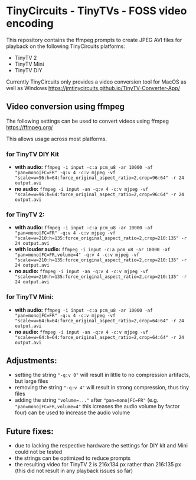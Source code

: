 # TinyCircuits - TinyTVs - FOSS video encoding

This repository contains the ffmpeg prompts to create JPEG AVI files for playback on the following TinyCircuits platforms:
* TinyTV 2
* TinyTV Mini
* TinyTV DIY

Currently TinyCircuits only provides a video conversion tool for MacOS as well as Windows https://jmtinycircuits.github.io/TinyTV-Converter-App/

## Video conversion using ffmpeg

The following settings can be used to convert videos using ffmpeg https://ffmpeg.org/

This allows usage across most platforms.

### for TinyTV DIY Kit
- **with audio:** `ffmpeg -i input -c:a pcm_u8 -ar 10000 -af "pan=mono|FC=FR" -q:v 4 -c:v mjpeg -vf "scale=w=96:h=64:force_original_aspect_ratio=2,crop=96:64" -r 24 output.avi`
- **no audio:** `ffmpeg -i input -an -q:v 4 -c:v mjpeg -vf "scale=w=96:h=64:force_original_aspect_ratio=2,crop=96:64" -r 24 output.avi`

### for TinyTV 2:
- **with audio:** `ffmpeg -i input -c:a pcm_u8 -ar 10000 -af "pan=mono|FC=FR" -q:v 4 -c:v mjpeg -vf "scale=w=210:h=135:force_original_aspect_ratio=2,crop=210:135" -r 24 output.avi`
- **with louder audio:** `ffmpeg -i input -c:a pcm_u8 -ar 10000 -af "pan=mono|FC=FR,volume=4" -q:v 4 -c:v mjpeg -vf "scale=w=210:h=135:force_original_aspect_ratio=2,crop=210:135" -r 24 output.avi`
- **no audio:** `ffmpeg -i input -an -q:v 4 -c:v mjpeg -vf "scale=w=210:h=135:force_original_aspect_ratio=2,crop=210:135" -r 24 output.avi`

### for TinyTV Mini:
- **with audio:** `ffmpeg -i input -c:a pcm_u8 -ar 10000 -af "pan=mono|FC=FR" -q:v 4 -c:v mjpeg -vf "scale=w=64:h=64:force_original_aspect_ratio=2,crop=64:64" -r 24 output.avi`
- **no audio:** `ffmpeg -i input -an -q:v 4 -c:v mjpeg -vf "scale=w=64:h=64:force_original_aspect_ratio=2,crop=64:64" -r 24 output.avi`

## Adjustments:
- setting the string `"-q:v 0"` will result in little to no compression artifacts, but large files
- removing the string `"-q:v 4"` will result in strong compression, thus tiny files
- adding the string `"volume=..."` after `"pan=mono|FC=FR"` (e.g. `"pan=mono|FC=FR,volume=4"` this icreases the audio volume by factor four) can be used to increase the audio volume

## Future fixes:
- due to lacking the respective hardware the settings for DIY kit and Mini could not be tested
- the strings can be optimized to reduce prompts
- the resulting video for TinyTV 2 is 216x134 px rather than 216:135 px (this did not result in any playback issues so far)
